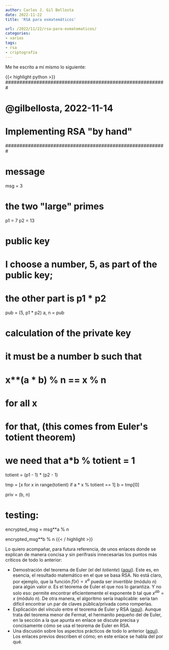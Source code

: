 ```yaml
---
author: Carlos J. Gil Bellosta
date: 2022-11-22
title: 'RSA para exmatemáticos'

url: /2022/11/22/rsa-para-exmatematicos/
categories:
- varios
tags:
- rsa
- criptografía
---
```


Me he escrito a mí mismo lo siguiente:

{{< highlight python >}}
#########################################################
# @gilbellosta, 2022-11-14
# Implementing RSA "by hand"
#########################################################

# message
msg = 3

# the two "large" primes
p1 = 7
p2 = 13

# public key
# I choose a number, 5, as part of the public key;
# the other part is p1 * p2
pub = (5, p1 * p2)
a, n = pub

# calculation of the private key
# it must be a number b such that
# x**(a * b) % n == x % n
# for all x
# for that, (this comes from Euler's totient theorem)
# we need that a*b % totient = 1
totient = (p1 - 1) * (p2 - 1)

tmp = [x for x in range(totient) if a * x % totient == 1]
b = tmp[0]

priv = (b, n)

# testing:
encrypted_msg = msg**a % n

encrypted_msg**b % n
{{< / highlight >}}

Lo quiero acompañar, para futura referencia, de unos enlaces donde se explican de manera concisa y sin perífrasis innecesarias los puntos más críticos de todo lo anterior:

* Demostración del teorema de Euler (el del _totiente_) ([aquí](https://artofproblemsolving.com/wiki/index.php/Euler%27s_Totient_Theorem)). Este es, en esencia, el resultado matemático en el que se basa RSA. No está claro, por ejemplo, que la función $f(x) = x^a$ pueda ser _invertible_ (módulo $n$) para algún valor $a$. Es el teorema de Euler el que nos lo garantiza. Y no solo eso: permite encontrar eficientemente el exponente $b$ tal que $x^{ab} = x$ (módulo $n$). De otra manera, el algoritmo sería inaplicable: sería tan difícil encontrar un par de claves pública/privada como romperlas.
* Explicación del vínculo entre el teorema de Euler y RSA ([aquí](https://en.wikipedia.org/wiki/Fermat%27s_little_theorem#Generalizations)). Aunque trata del teorema menor de Fermat, el hermanito pequeño del de Euler, en la sección a la que apunta en enlace se discute precisa y concisamente cómo se usa el teorema de Euler en RSA.
* Una discusión sobre los aspectos prácticos de todo lo anterior ([aquí](https://crypto.stackexchange.com/questions/22490/rsa-key-generation-how-is-multiplicative-inverse-computed)). Los enlaces previos describen el cómo; en este enlace se habla del por qué.
